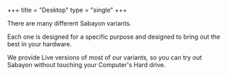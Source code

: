 +++
title = "Desktop"
type = "single"
+++

There are many different Sabayon variants.

Each one is designed for a specific purpose and designed to bring out the best in your hardware.

We provide Live versions of most of our variants, so you can try out Sabayon without touching your Computer's Hard drive.
